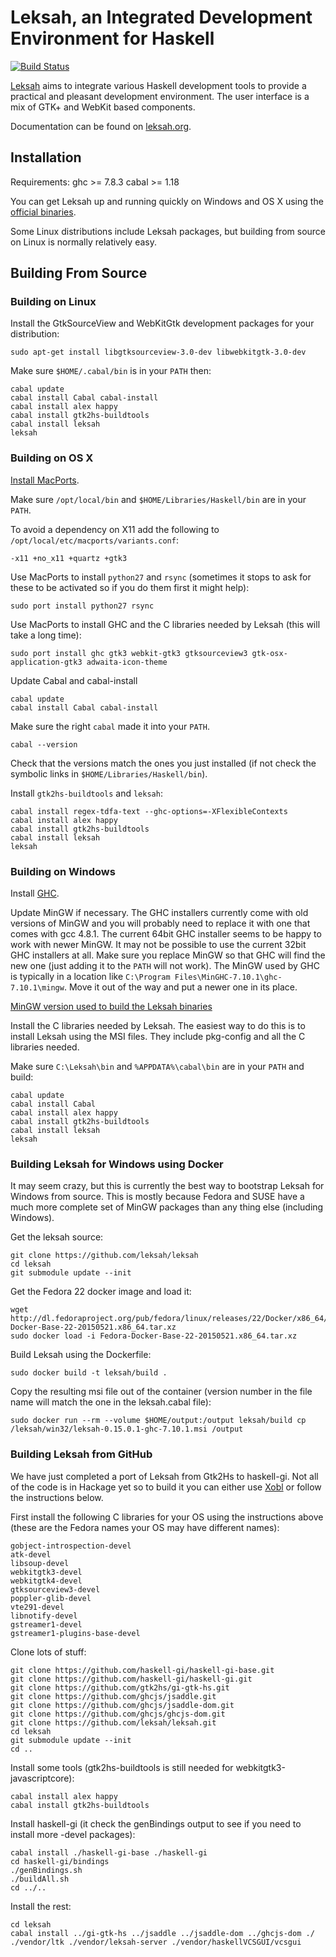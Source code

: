 # Leksah, an Integrated Development Environment for Haskell

[![Build Status](https://secure.travis-ci.org/leksah/leksah.png?branch=vcs)](http://travis-ci.org/leksah/leksah)

[Leksah](http://leksah.org/) aims to integrate various Haskell development
tools to provide a practical and pleasant development environment.
The user interface is a mix of GTK+ and WebKit based components.

Documentation can be found on [leksah.org](http://leksah.org/).

## Installation

Requirements: ghc >= 7.8.3 cabal >= 1.18

You can get Leksah up and running quickly on Windows and OS X using the
[official binaries](https://github.com/leksah/leksah/wiki/download).

Some Linux distributions include Leksah packages, but building from source
on Linux is normally relatively easy.

## Building From Source

### Building on Linux

Install the GtkSourceView and WebKitGtk development packages for your distribution:

    sudo apt-get install libgtksourceview-3.0-dev libwebkitgtk-3.0-dev

Make sure `$HOME/.cabal/bin` is in your `PATH` then:
    
    cabal update
    cabal install Cabal cabal-install
    cabal install alex happy
    cabal install gtk2hs-buildtools
    cabal install leksah
    leksah

### Building on OS X

[Install MacPorts](https://www.macports.org/install.php).

Make sure `/opt/local/bin` and `$HOME/Libraries/Haskell/bin` are in your `PATH`.

To avoid a dependency on X11 add the following to `/opt/local/etc/macports/variants.conf`:

    -x11 +no_x11 +quartz +gtk3

Use MacPorts to install `python27` and `rsync` (sometimes it stops to ask for these to be
activated so if you do them first it might help):

    sudo port install python27 rsync

Use MacPorts to install GHC and the C libraries needed by Leksah (this will take a long time):
     
    sudo port install ghc gtk3 webkit-gtk3 gtksourceview3 gtk-osx-application-gtk3 adwaita-icon-theme

Update Cabal and cabal-install

	cabal update
	cabal install Cabal cabal-install

Make sure the right `cabal` made it into your `PATH`.

    cabal --version

Check that the versions match the ones you just installed (if not check the symbolic links in
`$HOME/Libraries/Haskell/bin`).

Install `gtk2hs-buildtools` and `leksah`:

    cabal install regex-tdfa-text --ghc-options=-XFlexibleContexts
    cabal install alex happy
    cabal install gtk2hs-buildtools
    cabal install leksah
    leksah

### Building on Windows

Install [GHC](https://www.haskell.org/downloads/windows).

Update MinGW if necessary.  The GHC installers currently come with old versions of
MinGW and you will probably need to replace it with one that comes with gcc 4.8.1.
The current 64bit GHC installer seems to be happy to work with newer MinGW.
It may not be possible to use the current 32bit GHC installers at all.
Make sure you replace MinGW so that GHC will find the new one (just adding
it to the `PATH` will not work). The MinGW used by GHC is typically in a location
like `C:\Program Files\MinGHC-7.10.1\ghc-7.10.1\mingw`.  Move it out of the way
and put a newer one in its place.

[MinGW version used to build the Leksah binaries](http://sourceforge.net/projects/mingw-w64/files/Toolchains%20targetting%20Win64/Personal%20Builds/mingw-builds/4.9.2/threads-posix/seh/x86_64-4.9.2-release-posix-seh-rt_v4-rev2.7z)

Install the C libraries needed by Leksah.  The easiest way to do this is to install
Leksah using the MSI files.  They include pkg-config and all the C libraries needed.

Make sure `C:\Leksah\bin` and `%APPDATA%\cabal\bin` are in your `PATH` and build:

    cabal update
    cabal install Cabal
    cabal install alex happy
    cabal install gtk2hs-buildtools
    cabal install leksah
    leksah
   
### Building Leksah for Windows using Docker

It may seem crazy, but this is currently the best way to bootstrap Leksah for
Windows from source.  This is mostly because Fedora and SUSE have a much
more complete set of MinGW packages than any thing else (including Windows).

Get the leksah source:

    git clone https://github.com/leksah/leksah
    cd leksah
    git submodule update --init

Get the Fedora 22 docker image and load it:

    wget http://dl.fedoraproject.org/pub/fedora/linux/releases/22/Docker/x86_64/Fedora-Docker-Base-22-20150521.x86_64.tar.xz
    sudo docker load -i Fedora-Docker-Base-22-20150521.x86_64.tar.xz

Build Leksah using the Dockerfile:

    sudo docker build -t leksah/build .

Copy the resulting msi file out of the container (version number in the file name will match the one in the leksah.cabal file):

    sudo docker run --rm --volume $HOME/output:/output leksah/build cp /leksah/win32/leksah-0.15.0.1-ghc-7.10.1.msi /output


### Building Leksah from GitHub

We have just completed a port of Leksah from Gtk2Hs to haskell-gi.  Not all
of the code is in Hackage yet so to build it you can either use [Xobl](xobl/Readme.md)
or follow the instructions below.

First install the following C libraries for your OS using the instructions
above (these are the Fedora names your OS may have different names):

    gobject-introspection-devel
    atk-devel
    libsoup-devel
    webkitgtk3-devel
    webkitgtk4-devel
    gtksourceview3-devel
    poppler-glib-devel
    vte291-devel
    libnotify-devel
    gstreamer1-devel
    gstreamer1-plugins-base-devel

Clone lots of stuff:

    git clone https://github.com/haskell-gi/haskell-gi-base.git
    git clone https://github.com/haskell-gi/haskell-gi.git
    git clone https://github.com/gtk2hs/gi-gtk-hs.git
    git clone https://github.com/ghcjs/jsaddle.git
    git clone https://github.com/ghcjs/jsaddle-dom.git
    git clone https://github.com/ghcjs/ghcjs-dom.git
    git clone https://github.com/leksah/leksah.git
    cd leksah
    git submodule update --init
    cd ..

Install some tools (gtk2hs-buildtools is still needed for webkitgtk3-javascriptcore):

    cabal install alex happy
    cabal install gtk2hs-buildtools

Install haskell-gi (it check the genBindings output to see if you need to install more -devel packages):

    cabal install ./haskell-gi-base ./haskell-gi
    cd haskell-gi/bindings
    ./genBindings.sh
    ./buildAll.sh
    cd ../..

Install the rest:

    cd leksah
    cabal install ../gi-gtk-hs ../jsaddle ../jsaddle-dom ../ghcjs-dom ./ ./vendor/ltk ./vendor/leksah-server ./vendor/haskellVCSGUI/vcsgui
